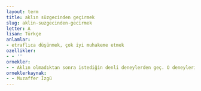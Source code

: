```yaml
---
layout: term
title: aklın süzgecinden geçirmek
slug: aklin-suzgecinden-gecirmek
letter: A
lisan: Türkçe
anlamlar:
- etraflıca düşünmek, çok iyi muhakeme etmek
ozellikler:
- - ''
ornekler:
- - Aklın olmadıktan sonra istediğin denli deneylerden geç. O deneyleri aklın süzgecinden geçirmedikten sonra.
orneklerkaynak:
- - Muzaffer İzgü
---
```

